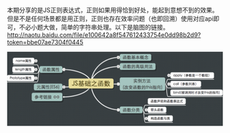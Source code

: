 
本期分享的是JS正则表达式，正则如果用得恰到好处，能起到意想不到的效果。但是不是任何场景都是用正则，正则也存在效率问题（也即回溯）使用对应api即可，不必小题大做，简单的字符串处理。以下是脑图的链接。
http://naotu.baidu.com/file/e100642a8f547612433754e0dd98b2d9?token=bbe07ae7304f0445

![image](https://github.com/daipanpan/Front-End-Sharing/blob/sharing/%E3%80%902018-08-05%E3%80%91JS%E5%9F%BA%E7%A1%80%E4%B9%8B%E4%BD%9C%E7%94%A8%E5%9F%9F%E3%80%81%E8%BF%90%E7%AE%97%E7%AC%A6%E3%80%81%E6%95%B0%E6%8D%AE%E7%B1%BB%E5%9E%8B%E5%92%8C%E5%87%BD%E6%95%B0/daipan--%E5%87%BD%E6%95%B0/image/summary.png)
